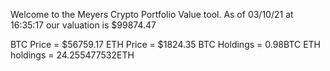 Welcome to the Meyers Crypto Portfolio Value tool. 
As of 03/10/21 at 16:35:17 our valuation is $99874.47 

BTC Price = $56759.17
 ETH Price = $1824.35
BTC Holdings = 0.98BTC
 ETH holdings = 24.255477532ETH 

